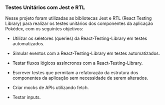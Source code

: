 ### Testes Unitários com Jest e RTL

Nesse projeto foram utilizadas as bibliotecas Jest e RTL (React Testing Library) para realizar os testes unitários dos componentes da aplicação Pokédex, com os seguintes objetivos:

* Utilizar os seletores (queries) da React-Testing-Library em testes automatizados.

* Simular eventos com a React-Testing-Library em testes automatizados.

* Testar fluxos lógicos assíncronos com a React-Testing-Library.

* Escrever testes que permitam a refatoração da estrutura dos componentes da aplicação sem necessidade de serem alterados.

* Criar mocks de APIs utilizando fetch.

* Testar inputs.
